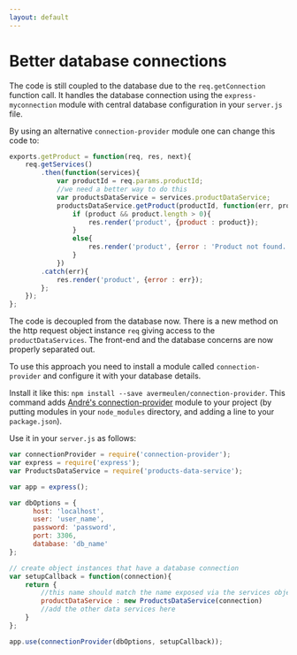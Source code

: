 ```yaml
---
layout: default
---
```

# Better database connections

The code is still coupled to the database due to the `req.getConnection` function call. It handles the database connection using the `express-myconnection` module with central database configuration in your `server.js` file.

By using an alternative `connection-provider` module one can change this code to:

```javascript
exports.getProduct = function(req, res, next){
    req.getServices()
        .then(function(services){
            var productId = req.params.productId;
            //we need a better way to do this
            var productsDataService = services.productDataService;
            productsDataService.getProduct(productId, function(err, product) {
                if (product && product.length > 0){
                    res.render('product', {product : product});
                }
                else{
                    res.render('product', {error : 'Product not found.'})
                }
            })
        .catch(err){
            res.render('product', {error : err});
        };
    });
};
```

The code is decoupled from the database now. There is a new method on the http request object instance `req` giving access to the `productDataServices`. The front-end and the database concerns are now properly separated out.

To use this approach you need to install a module called `connection-provider` and configure it with your database details.

Install it like this: `npm install --save avermeulen/connection-provider`. This command adds [André's connection-provider](https://github.com/avermeulen/connection-provider) module to your project (by putting modules in your `node_modules` directory, and adding a line to your `package.json`).

Use it in your `server.js` as follows:

```javascript
var connectionProvider = require('connection-provider');
var express = require('express');
var ProductsDataService = require('products-data-service');

var app = express();

var dbOptions = {
      host: 'localhost',
      user: 'user_name',
      password: 'password',
      port: 3306,
      database: 'db_name'
};

// create object instances that have a database connection
var setupCallback = function(connection){
    return {
        //this name should match the name exposed via the services object from req.services
        productDataService : new ProductsDataService(connection)
        //add the other data services here
    }
};

app.use(connectionProvider(dbOptions, setupCallback));
```
